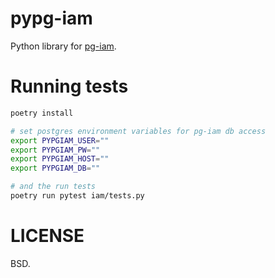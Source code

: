 
# pypg-iam

Python library for [pg-iam](https://github.com/unioslo/pg-iam).

# Running tests

```bash
poetry install

# set postgres environment variables for pg-iam db access
export PYPGIAM_USER=""
export PYPGIAM_PW=""
export PYPGIAM_HOST=""
export PYPGIAM_DB=""

# and the run tests
poetry run pytest iam/tests.py
```

# LICENSE

BSD.
